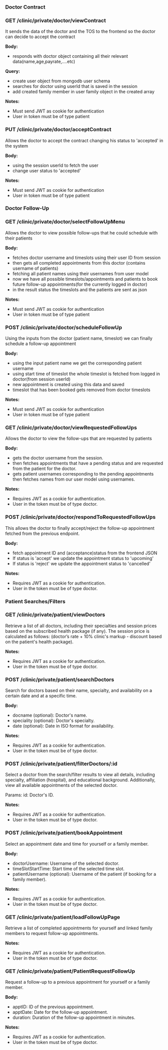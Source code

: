 ### Doctor Contract

### GET /clinic/private/doctor/viewContract
It sends the data of the doctor and the TOS to the frontend so the doctor can decide to accept the contract 

**Body:**
* responds with doctor object containing all their relevant data(name,age,payrate,....etc)

**Query:**
* create user object from mongodb user schema
* searches for doctor using userId that is saved in the session
* add created family member in user family object in the created array 

**Notes:**
* Must send JWT as cookie for authentication
* User in token must be of type patient

### PUT /clinic/private/doctor/acceptContract
Allows the doctor to accept the contract changing his status to 'accepted' in the system 

**Body:**
* using the session userId to fetch the user
* change user status to 'accepted' 

**Notes:**
* Must send JWT as cookie for authentication
* User in token must be of type patient

### Doctor Follow-Up

### GET /clinic/private/doctor/selectFollowUpMenu
Allows the doctor to view possible follow-ups that he could schedule with their patients

**Body:**
* fetches doctor username and timeslots using their user ID from session
* then gets all completed appointments from this doctor (contains username of patients)
* fetching all patient names using their usernames from user model
* now we have all possible timeslots/appointments and patients to book future follow-up appointments(for the currently logged in doctor)
* in the result status the timeslots and the patients are sent as json

**Notes:**
* Must send JWT as cookie for authentication
* User in token must be of type patient

### POST /clinic/private/doctor/scheduleFollowUp
Using the inputs from the doctor (patient name, timeslot) we can finally schedule a follow-up appointment

**Body:**
* using the input patient name we get the corresponding patient username
* using start time of timeslot the whole timeslot is fetched from logged in doctor(from session userId)
* new appointment is created using this data and saved
* timeslot that has been booked gets removed from doctor timeslots

**Notes:**
* Must send JWT as cookie for authentication
* User in token must be of type patient


### GET /clinic/private/doctor/viewRequestedFollowUps
Allows the doctor to view the follow-ups that are requested by patients

**Body:**
* gets the doctor username from the session.
* then fetches appointments that have a pending status and are requested from the patient for the doctor.
* gets patient usernames corresponding to the pending appointments then fetches names from our user model using usernames.

**Notes:**
* Requires JWT as a cookie for authentication.
* User in the token must be of type doctor.

### POST /clinic/private/doctor/respondToRequestedFollowUps
This allows the doctor to finally accept/reject the follow-up appointment fetched from the previous endpoint.

**Body:**
* fetch appointment ID and (acceptance)status from the frontend JSON
* If status is 'accept' we update the appointment status to 'upcoming'
* If status is 'reject' we update the appointment status to 'cancelled'

**Notes:**
* Requires JWT as a cookie for authentication.
* User in the token must be of type doctor.


### Patient Searches/Filters

### GET /clinic/private/patient/viewDoctors
Retrieve a list of all doctors, including their specialties and session prices based on the subscribed health package (if any). The session price is calculated as follows: (doctor’s rate + 10% clinic's markup - discount based on the patient's health package).

**Notes:**
* Requires JWT as a cookie for authentication.
* User in the token must be of type doctor.

### POST /clinic/private/patient/searchDoctors
Search for doctors based on their name, specialty, and availability on a certain date and at a specific time.

**Body:**
* docname (optional): Doctor's name.
* speciality (optional): Doctor's specialty.
* date (optional): Date in ISO format for availability.

**Notes:**
* Requires JWT as a cookie for authentication.
* User in the token must be of type doctor.

### POST /clinic/private/patient/filterDoctors/:id
Select a doctor from the search/filter results to view all details, including specialty, affiliation (hospital), and educational background. Additionally, view all available appointments of the selected doctor.

Params: id: Doctor's ID.

**Notes:**
* Requires JWT as a cookie for authentication.
* User in the token must be of type doctor.

### POST /clinic/private/patient/bookAppointment
Select an appointment date and time for yourself or a family member.

**Body:**
* doctorUsername: Username of the selected doctor.
* timeSlotStartTime: Start time of the selected time slot.
* patientUsername (optional): Username of the patient (if booking for a family member).

**Notes:**
* Requires JWT as a cookie for authentication.
* User in the token must be of type doctor.

### GET /clinic/private/patient/loadFollowUpPage
Retrieve a list of completed appointments for yourself and linked family members to request follow-up appointments.

**Notes:**
* Requires JWT as a cookie for authentication.
* User in the token must be of type doctor.

### GET /clinic/private/patient/PatientRequestFollowUp
Request a follow-up to a previous appointment for yourself or a family member.

**Body:**
* apptID: ID of the previous appointment.
* apptDate: Date for the follow-up appointment.
* duration: Duration of the follow-up appointment in minutes.

**Notes:**
* Requires JWT as a cookie for authentication.
* User in the token must be of type doctor.